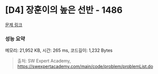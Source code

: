 # [D4] 장훈이의 높은 선반 - 1486 

[문제 링크](https://swexpertacademy.com/main/code/problem/problemDetail.do?contestProbId=AV2b7Yf6ABcBBASw) 

### 성능 요약

메모리: 21,952 KB, 시간: 265 ms, 코드길이: 1,232 Bytes



> 출처: SW Expert Academy, https://swexpertacademy.com/main/code/problem/problemList.do